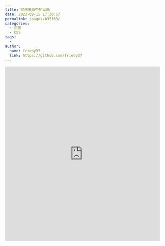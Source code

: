 ```yaml
---
title: 网格布局中的动画
date: 2023-09-15 17:30:57
permalink: /pages/b35f63/
categories:
  - 页面
  - CSS
tags:
  - 
author: 
  name: friedy37
  link: https://github.com/friedy37
---
```

<iframe height="567.2890625" style="width: 100%;" scrolling="no" title="网格布局中的动画" src="https://codepen.io/friedy37/embed/zYydzWQ?default-tab=html%2Cresult" frameborder="no" loading="lazy" allowtransparency="true" allowfullscreen="true">
  See the Pen <a href="https://codepen.io/friedy37/pen/zYydzWQ">
  Untitled</a> by friedy37 (<a href="https://codepen.io/friedy37">@friedy37</a>)
  on <a href="https://codepen.io">CodePen</a>.
</iframe>